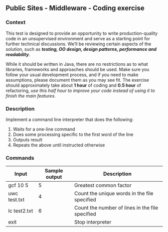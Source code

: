 ## Public Sites - Middleware - Coding exercise


### Context

This test is designed to provide an opportunity to write production-quality 
code in an unsupervised environment and serve as a starting point for further 
technical discussions. We’ll be reviewing certain aspects of the solution, such
as ***testing, OO design, design patterns, performance and readability***.

While it should be written in Java, there are no restrictions as to what 
libraries, frameworks and approaches should be used. Make sure you follow your 
usual development process, and if you need to make assumptions, please document
them as you may see fit. The exercise should approximately take about **1 hour**
of coding and **0.5 hour** of refactoring, *use this half hour to improve your code
instead of using it to finish the main features*.

### Description
Implement a command line interpreter that does the following:
1.	Waits for a one-line command
2.	Does some processing specific to the first word of the line
3.	Outputs result
4.	Repeats the above until instructed otherwise

### Commands

| Input         | Sample output | Description                                     |
| ------------- | ------------- | ----------------------------------------------- |
| gcf 10 5      | 5             | Greatest common factor                          |
| uwc test.txt  | 4             | Count the unique words in the file specified    |
| lc test2.txt  | 6             | Count the number of lines in the file specified |
| exit          |               | Stop interpreter                                |



